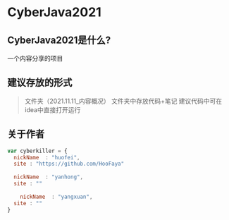 # CyberJava2021

## CyberJava2021是什么?
 一个内容分享的项目
## 建议存放的形式
> 文件夹（2021.11.11_内容概况）
> 文件夹中存放代码+笔记
> 建议代码中可在idea中直接打开运行

## 关于作者

```javascript
var cyberkiller = {
  nickName  : "huofei",
  site : "https://github.com/HooFaya"
  
  nickName  : "yanhong",
  site : ""
  
    nickName  : "yangxuan",
  site : ""
}
```

